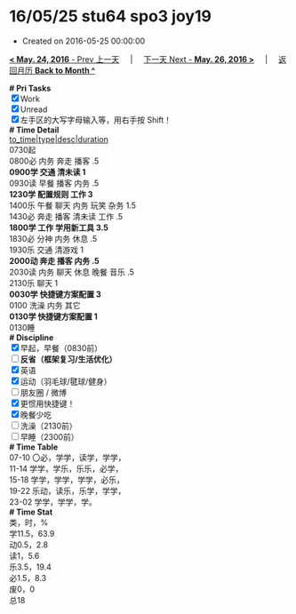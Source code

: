# 16/05/25 stu64 spo3 joy19

- Created on 2016-05-25 00:00:00

[**< May. 24, 2016** - Prev 上一天](_archived/lifelogs/2016/05/d24.md) &nbsp; &nbsp; | &nbsp; &nbsp; [下一天 Next - **May. 26, 2016 >**](_archived/lifelogs/2016/05/d26.md) &nbsp; &nbsp; |  &nbsp; &nbsp; [返回月历 **Back to Month ^**](_archived/lifelogs/2016/05/index.md)
<br/><div><b># Pri Tasks</b></div><div><input checked="true" type="checkbox"/>Work</div><div><input checked="true" type="checkbox"/>Unread</div><div><input checked="true" type="checkbox"/>左手区的大写字母输入等，用右手按 Shift！</div><div><b># Time Detail</b></div><div><u>to_time|type|desc|duration</u></div><div>0730起</div><div>0800必 内务 奔走 播客 .5</div><div><b>0900学 交通 清未读 1</b></div><div>0930读 早餐 播客 内务 .5</div><div><b>1230学 配置规则 工作 3</b></div><div>1400乐 午餐 聊天 内务 玩笑 杂务 1.5</div><div>1430必 奔走 播客 清未读 工作 .5</div><div><b>1800学 工作 学用新工具 3.5</b></div><div>1830必 分神 内务 休息 .5</div><div>1930乐 交通 清游戏 1</div><div><b>2000动 奔走 播客 内务 .5</b></div><div>2030读 内务 聊天 休息 晚餐 音乐 .5</div><div>2130乐 聊天 1</div><div><b>0030学 快捷键方案配置 3</b></div><div>0100 洗澡 内务 其它</div><div><b>0130学 快捷键方案配置 1</b></div><div>0130睡</div><div><b># Discipline</b></div><div><input checked="true" type="checkbox"/>早起，早餐（0830前）</div><div><b><input type="checkbox"/></b><b>反省（框架复习/生活优化）</b></div><div><input checked="true" type="checkbox"/>英语</div><div><input checked="true" type="checkbox"/>运动（羽毛球/毽球/健身）</div><div><input type="checkbox"/>朋友圈 / 微博</div><div><input checked="true" type="checkbox"/>更惯用快捷键！</div><div><input checked="true" type="checkbox"/>晚餐少吃</div><div><input type="checkbox"/>洗澡（2130前）</div><div><input type="checkbox"/>早睡（2300前）</div><div><b># Time Table</b></div><div>07-10 〇必，学学，读学，学学，</div><div>11-14 学学，学乐，乐乐，必学，</div><div>15-18 学学，学学，学学，必乐，</div><div>19-22 乐动，读乐，乐学，学学，</div><div>23-02 学学，学学，学。</div><div><b># Time Stat</b></div><div>类，时，%</div><div>学11.5，63.9</div><div>动0.5，2.8</div><div>读1，5.6</div><div>乐3.5，19.4</div><div>必1.5，8.3</div><div>废0，0</div><div>总18</div>

